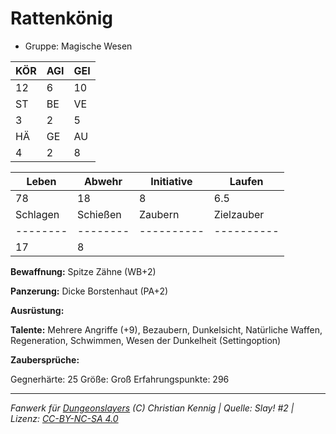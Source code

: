 # Rattenkönig  
- Gruppe: Magische Wesen  

| KÖR | AGI | GEI |  
| --- | --- | --- |  
| 12  | 6   | 10  |
| ST  | BE  | VE  |  
| 3   | 2   | 5   |
| HÄ  | GE  | AU  |  
| 4   | 2   | 8   |


| Leben    | Abwehr   | Initiative | Laufen     |
| -------- | -------- | ---------- | ---------- |
| 78       | 18       | 8          | 6.5        |
| Schlagen | Schießen | Zaubern    | Zielzauber |
| -------- | -------- | ---------- | ---------- |
| 17       | 8        |            |            |

**Bewaffnung:**
Spitze Zähne (WB+2)

**Panzerung:**
Dicke Borstenhaut (PA+2)

**Ausrüstung:**


**Talente:**
Mehrere Angriffe (+9), Bezaubern, Dunkelsicht, Natürliche Waffen, Regeneration, Schwimmen, Wesen der Dunkelheit (Settingoption)

**Zaubersprüche:**


Gegnerhärte: 25
Größe: Groß
Erfahrungspunkte: 296



___
*Fanwerk für [Dungeonslayers](https://www.dungeonslayers.net/) (C) Christian Kennig | Quelle: Slay! #2 | Lizenz: [CC-BY-NC-SA 4.0](https://creativecommons.org/licenses/by-nc-sa/4.0/deed.de)*